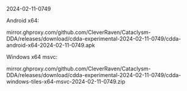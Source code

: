 2024-02-11-0749

Android x64:

mirror.ghproxy.com/github.com/CleverRaven/Cataclysm-DDA/releases/download/cdda-experimental-2024-02-11-0749/cdda-android-x64-2024-02-11-0749.apk

Windows x64 msvc:

mirror.ghproxy.com/github.com/CleverRaven/Cataclysm-DDA/releases/download/cdda-experimental-2024-02-11-0749/cdda-windows-tiles-x64-msvc-2024-02-11-0749.zip

